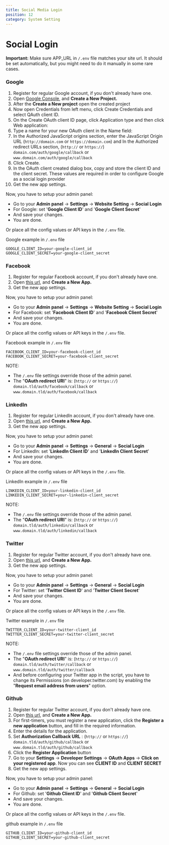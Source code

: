 ```yaml
---
title: Social Media Login
position: 12
category: System Setting
---
```


# Social Login

**Important:** Make sure APP_URL in `/.env` file matches your site url. It should be set automatically, but you might need to do it manually in some rare cases.

### Google

1.  Register for regular Google account, if you don't already have one.
2.  Open [Google Console](https://console.developers.google.com/), and **Create a New Project.**
3.  After the **Create a New project** open the created project
4.  Now open Credentials from left menu, click Create Credentials and select QAuth client ID.
5.  On the Create OAuth client ID page, click Application type and then click Web application:
6.  Type a name for your new OAuth client in the Name field:
7.  In the Authorized JavaScript origins section, enter the JavaScript Origin URL (`http://domain.com` or `https://domain.com`) and In the Authorized redirect URLs section, (`http://` or `https://`) `domain.com/auth/google/callback` or `www.domain.com/auth/google/callback`
8.  Click Create.
9.  In the OAuth client created dialog box, copy and store the client ID and the client secret. These values are required in order to configure Google as a social login provider
10. Get the new app settings.

Now, you have to setup your admin panel:

- Go to your **Admin panel** -> **Settings** -> **Website Setting** -> **Social Login**
- For Google: set '**Google Client ID**' and '**Google Client Secret**'
- And save your changes.
- You are done.

Or place all the config values or API keys in the `/.env` file.

Google example in `/.env` file

```
GOOGLE_CLIENT_ID=your-google-client_id
GOOGLE_CLIENT_SECRET=your-google-client_secret
```

### Facebook

1.  Register for regular Facebook account, if you don't already have one.
2.  Open [this url](https://developers.facebook.com/), and **Create a New App.**
3.  Get the new app settings.

Now, you have to setup your admin panel:

- Go to your **Admin panel** -> **Settings** -> **Website Setting** -> **Social Login**
- For Facebook: set '**Facebook Client ID**' and '**Facebook Client Secret**'
- And save your changes.
- You are done.

Or place all the config values or API keys in the `/.env` file.

Facebook example in `/.env` file

```
FACEBOOK_CLIENT_ID=your-facebook-client_id
FACEBOOK_CLIENT_SECRET=your-facebook-client_secret
```

NOTE:

- The `/.env` file settings override those of the admin panel.
- The "**OAuth redirect URI**" is: (`http://` or `https://`) `domain.tld/auth/facebook/callback` or `www.domain.tld/auth/facebook/callback`

### LinkedIn

1.  Register for regular LinkedIn account, if you don't already have one.
2.  Open [this url](https://www.linkedin.com/developer/apps), and **Create a New App.**
3.  Get the new app settings.

Now, you have to setup your admin panel:

- Go to your **Admin panel** -> **Settings** -> **General** -> **Social Login**
- For LinkedIn: set '**LinkedIn Client ID**' and '**LinkedIn Client Secret**'
- And save your changes.
- You are done.

Or place all the config values or API keys in the `/.env` file.

LinkedIn example in `/.env` file

```
LINKEDIN_CLIENT_ID=your-linkedin-client_id
LINKEDIN_CLIENT_SECRET=your-linkedin-client_secret
```

NOTE:

- The `/.env` file settings override those of the admin panel.
- The "**OAuth redirect URI**" is: (`http://` or `https://`) `domain.tld/auth/linkedin/callback` or `www.domain.tld/auth/linkedin/callback`

### Twitter

1.  Register for regular Twitter account, if you don't already have one.
2.  Open [this url](https://apps.twitter.com/), and **Create a New App.**
3.  Get the new app settings.

Now, you have to setup your admin panel:

- Go to your **Admin panel** -> **Settings** -> **General** -> **Social Login**
- For Twitter: set '**Twitter Client ID**' and '**Twitter Client Secret**'
- And save your changes.
- You are done.

Or place all the config values or API keys in the `/.env` file.

Twitter example in `/.env` file

```
TWITTER_CLIENT_ID=your-twitter-client_id
TWITTER_CLIENT_SECRET=your-twitter-client_secret
```

NOTE:

- The `/.env` file settings override those of the admin panel.
- The "**OAuth redirect URI**" is: (`http://` or `https://`) `domain.tld/auth/twitter/callback` or `www.domain.tld/auth/twitter/callback`
- And before configuring your Twitter app in the script, you have to change its Permissions (on developer.twitter.com) by enabling the "**Request email address from users**" option.

### Github

1.  Register for regular Twitter account, if you don't already have one.
2.  Open [this url](https://github.com/settings/applications/new), and **Create a New App.**
3.  For first-timers, you must register a new application, click the **Register a new application** button, and fill in the required information.
4.  Enter the details for the application.
5.  Set **Authorization Callback URL** : (`http://` or `https://`) `domain.tld/auth/github/callback` or `www.domain.tld/auth/github/callback`
6.  Click the **Register Application** button
7.  Go to your **Settings** -> **Developer Settings** -> **OAuth Apps** -> **Click on your registered app**. Now you can see **CLIENT ID** and **CLIENT SECRET**
8.  Get the new app settings.

Now, you have to setup your admin panel:

- Go to your **Admin panel** -> **Settings** -> **General** -> **Social Login**
- For Github: set '**Github Client ID**' and '**Github Client Secret**'
- And save your changes.
- You are done.

Or place all the config values or API keys in the `/.env` file.

github example in `/.env` file

```
GITHUB_CLIENT_ID=your-github-client_id
GITHUB_CLIENT_SECRET=your-github-client_secret
```
